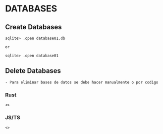 
# DATABASES


## Create Databases

    sqlite> .open database01.db

    or

    sqlite> .open database01


## Delete Databases

    - Para eliminar bases de datos se debe hacer manualmente o por codigo

### Rust

    <>


### JS/TS

    <>
